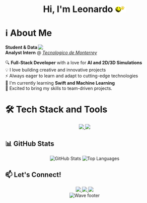 <h1 align="center"><b>Hi, I'm Leonardo </b><img src="hi.gif" width="35"></h1>

# ℹ️ About Me
<img align="right" width="400" src="./Stark.gif" style="margin-top: 0px">

**Student & Data Analyst Intern** @ *[Tecnologico de Monterrey](https://tec.mx/es)*  

🔍 **Full-Stack Developer** with a love for **AI and 2D/3D Simulations**  
💡 I love building creative and innovative projects  
⚡ Always eager to learn and adapt to cutting-edge technologies  
🌱 I'm currently learning **Swift and Machine Learning**  
👯 Excited to bring my skills to team-driven projects.

# 🛠️ Tech Stack and Tools
<div align="center">
  <a href="https://skillicons.dev">
    <img src="https://skillicons.dev/icons?i=py,cpp,cs,js,html,css,react,swift,unity,godot" />
    <img src="https://skillicons.dev/icons?i=figma,git,mysql,nextjs,firebase,postman,matlab,r,tailwind,blender" />
  </a>
</div>

## 📊 GitHub Stats
<div align="center">
 <img height="195" src="https://github-readme-stats.vercel.app/api?username=LeoPeque&show_icons=true&theme=github_dark" alt="GitHub Stats" />
 
 <img height="195" src="https://github-readme-stats-psi-bice.vercel.app/api/top-langs/?username=LeoPeque&theme=github_dark&hide=jupyter%20notebook,HLSL,ShaderLab&langs_count=8&count_private=true&include_all_commits=true&layout=compact" alt="Top Languages" />
</div>

## 📫 Let's Connect!
<div align="center">
<a href="https://www.linkedin.com/in/leonardo-peque%C3%B1o-moreno-25bb0a2a2">
  <img src="https://img.shields.io/badge/LinkedIn-0A66C2?style=for-the-badge&logo=linkedin&logoColor=white" height="30"/>
</a>
<a href="mailto:lpequenom@gmail.com">
  <img src="https://img.shields.io/badge/Gmail-EA4335?style=for-the-badge&logo=gmail&logoColor=white" height="30"/>
</a>
<a href="https://leosportfoliowebsite.super.site">
  <img src="https://img.shields.io/badge/Portfolio-4285F4?style=for-the-badge&logo=firefox-browser&logoColor=white" height="30"/>
</a>
</div>

<div align="center">
  <img src="https://capsule-render.vercel.app/api?type=waving&height=100&color=1C768F&text=-nl-&reversal=false&section=footer&fontAlignY=100&fontAlign=100&strokeWidth=14" alt="Wave footer" />
</div>

